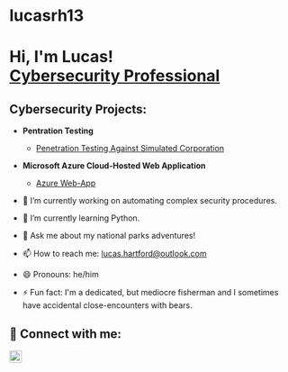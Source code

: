 # lucasrh13

<h1>Hi, I'm Lucas! <br/><a href="https://github.com/lucasrh13">Cybersecurity Professional</a>

<h2> Cybersecurity Projects:</h2>

- <b>Pentration Testing</b>
  - [Penetration Testing Against Simulated Corporation](https://github.com/lucasrh13/Penetration-Testing)
- <b>Microsoft Azure Cloud-Hosted Web Application</b>
  - [Azure Web-App](https://github.com/lucasrh13/Azure-Web-App)

- 🔭 I’m currently working on automating complex security procedures.
- 🌱 I’m currently learning Python.
- 💬 Ask me about my national parks adventures!
- 📫 How to reach me: lucas.hartford@outlook.com
- 😄 Pronouns: he/him
- ⚡ Fun fact: I'm a dedicated, but mediocre fisherman and I sometimes have accidental close-encounters with bears.

<h2> 🤳 Connect with me:</h2>

[<img align="left" alt="LucasHartford | LinkedIn" width="22px" src="https://cdn.jsdelivr.net/npm/simple-icons@v3/icons/linkedin.svg" />][linkedin]

[linkedin]: https://www.linkedin.com/in/lucas-hartford-492727206
